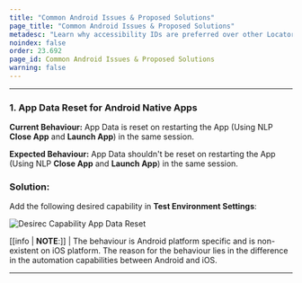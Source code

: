 ```yaml
---
title: "Common Android Issues & Proposed Solutions"
page_title: "Common Android Issues & Proposed Solutions"
metadesc: "Learn why accessibility IDs are preferred over other Locators. This article discusses why Accessibility IDs are favored in mobile app development & testing"
noindex: false
order: 23.692
page_id: Common Android Issues & Proposed Solutions
warning: false
---
```


---

### **1. App Data Reset for Android Native Apps**

**Current Behaviour:** App Data is reset on restarting the App (Using NLP **Close App** and **Launch App**) in the same session.

**Expected Behaviour:** App Data shouldn't be reset on restarting the App (Using NLP **Close App** and **Launch App**) in the same session.

### **Solution:**  
Add the following desired capability in **Test Environment Settings**: 

![Desirec Capability App Data Reset](https://s3.amazonaws.com/static-docs.testsigma.com/new_images/projects/applications/dcfadrst.png)

[[info | **NOTE**:]]
| The behaviour is Android platform specific and is non-existent on iOS platform. The reason for the behaviour lies in the difference in the automation capabilities between Android and iOS.


---
